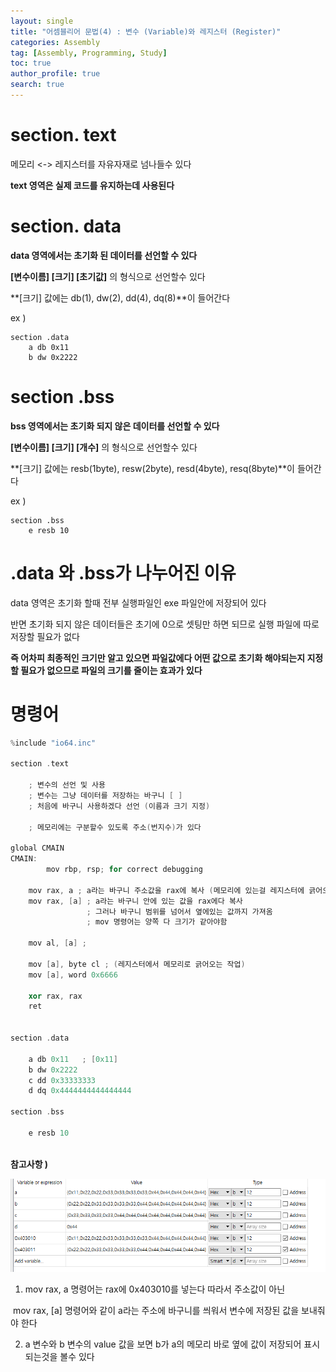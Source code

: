 ```yaml
---
layout: single
title: "어셈블리어 문법(4) : 변수 (Variable)와 레지스터 (Register)"
categories: Assembly
tag: [Assembly, Programming, Study]
toc: true
author_profile: true
search: true
---
```


# section. text

메모리 <-> 레지스터를 자유자재로 넘나들수 있다

**text 영역은 실제 코드를 유지하는데 사용된다**



# section. data

**data 영역에서는 초기화 된 데이터를 선언할 수 있다**

**[변수이름] [크기] [초기값]** 의 형식으로 선언할수 있다

**[크기] 값에는 db(1), dw(2), dd(4), dq(8)**이 들어간다

ex )

```assembly
section .data
	a db 0x11
	b dw 0x2222
```



# section .bss

**bss 영역에서는 초기화 되지 않은 데이터를 선언할 수 있다**

**[변수이름] [크기] [개수]** 의 형식으로 선언할수 있다

**[크기] 값에는 resb(1byte),  resw(2byte), resd(4byte), resq(8byte)**이 들어간다

ex )

```assembly
section .bss
	e resb 10
```



# .data 와 .bss가 나누어진 이유

data 영역은 초기화 할때 전부 실행파일인 exe 파일안에 저장되어 있다

반면 초기화 되지 않은 데이터들은 초기에 0으로 셋팅만 하면 되므로 실행 파일에 따로 저장할 필요가 없다

**즉 어차피 최종적인 크기만 알고 있으면 파일값에다 어떤 값으로 초기화 해야되는지 지정할 필요가 없으므로 파일의 크기를 줄이는 효과가 있다**



# 명령어

```c++
%include "io64.inc"

section .text

    ; 변수의 선언 및 사용
    ; 변수는 그냥 데이터를 저장하는 바구니 [ ]
    ; 처음에 바구니 사용하겠다 선언 (이름과 크기 지정)
    
    ; 메모리에는 구분할수 있도록 주소(번지수)가 있다
    
global CMAIN
CMAIN:
        mov rbp, rsp; for correct debugging
    
    mov rax, a ; a라는 바구니 주소값을 rax에 복사 (메모리에 있는걸 레지스터에 긁어오는 작업)
    mov rax, [a] ; a라는 바구니 안에 있는 값을 rax에다 복사
                 ; 그러나 바구니 범위를 넘어서 옆에있는 값까지 가져옴
                 ; mov 명령어는 양쪽 다 크기가 같아야함
    
    mov al, [a] ; 
    
    mov [a], byte cl ; (레지스터에서 메모리로 긁어오는 작업)
    mov [a], word 0x6666
        
    xor rax, rax
    ret
    
    
section .data
 
    a db 0x11   ; [0x11]
    b dw 0x2222
    c dd 0x33333333
    d dq 0x4444444444444444
    
section .bss

    e resb 10
    
```



**참고사항 )**

![memory](https://github.com/Heo-jaehyeon/Heo-jaehyeon.github.io/blob/master/images/memory.PNG?raw=true)

1) mov rax, a 명령어는 rax에 0x403010를 넣는다 따라서 주소값이 아닌

​	mov rax, [a] 명령어와 같이 a라는 주소에 바구니를 씌워서 변수에 저장된 값을 보내줘야 한다

2) a 변수와 b 변수의 value 값을 보면 b가 a의 메모리 바로 옆에 값이 저장되어 표시되는것을 볼수 있다
